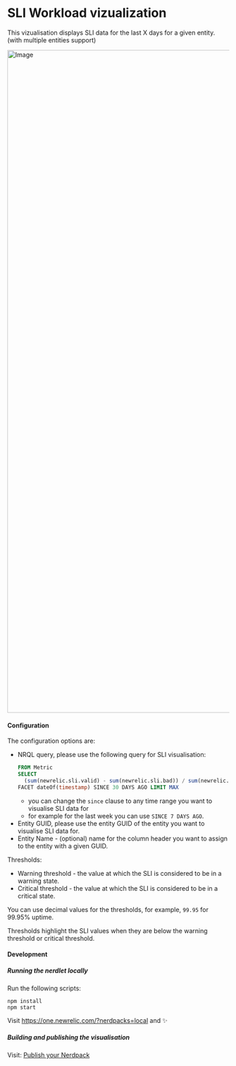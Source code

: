 # SLI Workload vizualization

This vizualisation displays SLI data for the last X days for a given entity. (with multiple entities support)

<img width="1500" alt="Image" src="https://github.com/user-attachments/assets/08e11f9c-6423-4bc6-878b-fed0edd490ab" />

#### Configuration

The configuration options are:

- NRQL query, please use the following query for SLI visualisation:
  ```sql
  FROM Metric
  SELECT
    (sum(newrelic.sli.valid) - sum(newrelic.sli.bad)) / sum(newrelic.sli.valid) * 100
  FACET dateOf(timestamp) SINCE 30 DAYS AGO LIMIT MAX
  ```
  - you can change the `since` clause to any time range you want to visualise SLI data for
  - for example for the last week you can use `SINCE 7 DAYS AGO`.
- Entity GUID, please use the entity GUID of the entity you want to visualise SLI data for.
- Entity Name - (optional) name for the column header you want to assign to the entity with a given GUID.

Thresholds:

- Warning threshold - the value at which the SLI is considered to be in a warning state.
- Critical threshold - the value at which the SLI is considered to be in a critical state.

You can use decimal values for the thresholds, for example, `99.95` for 99.95% uptime.

Thresholds highlight the SLI values when they are below the warning threshold or critical threshold.

#### Development

##### Running the nerdlet locally

Run the following scripts:

```
npm install
npm start
```

Visit https://one.newrelic.com/?nerdpacks=local and :sparkles:

##### Building and publishing the visualisation

Visit: [Publish your Nerdpack](https://docs.newrelic.com/docs/new-relic-solutions/new-relic-one/build-nr-apps/publish/)
